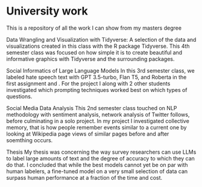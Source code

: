 # University work
This is a repository of all the work I can show from my masters degree


Data Wrangling and Visualization with Tidyverse: 
  A selection of the data and visualizations created in this class with the R package Tidyverse. This 4th semester class was focused on how simple it is to create beautiful and informative graphics with Tidyverse and the surrounding packages. 

Social Informatics of Large Language Models
  In this 3rd semester class, we labeled hate speech text with GPT 3.5-turbo, Flan T5, and Roberta in the first assignment and . For the project I along with 2 other students investigated which prompting techniques worked best on which types of questions.

Social Media Data Analysis
  This 2nd semester class touched on NLP methodology with sentiment analysis, network analysis of Twitter follows, before culminating in a solo project. In my project I investigated collective memory, that is how people remember events similar to a current one by looking at Wikipedia page views of similar pages before and after soemthing occurs. 

Thesis
  My thesis was concerning the way survey researchers can use LLMs to label large amounts of text and the degree of accuracy to which they can do that. I concluded that while the best models cannot yet be on par with human labelers, a fine-tuned model on a very small selection of data can surpass human performance at a fraction of the time and cost. 
